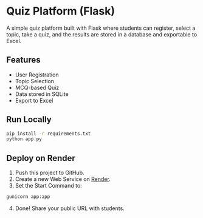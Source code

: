 # Quiz Platform (Flask)

A simple quiz platform built with Flask where students can register, select a topic, take a quiz, and the results are stored in a database and exportable to Excel.

## Features
- User Registration
- Topic Selection
- MCQ-based Quiz
- Data stored in SQLite
- Export to Excel

## Run Locally
```bash
pip install -r requirements.txt
python app.py
```

## Deploy on Render
1. Push this project to GitHub.
2. Create a new Web Service on [Render](https://render.com).
3. Set the Start Command to:
```bash
gunicorn app:app
```
4. Done! Share your public URL with students.
